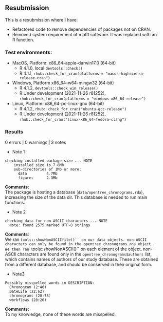 ## Resubmission
This is a resubmission where I have:

* Refactored code to remove dependencies of packages not on CRAN.
* Removed system requirement of mafft software. It was replaced with an R function.

### Test environments:

- MacOS, Platform: x86_64-apple-darwin17.0 (64-bit)
  - R 4.1.0, local `devtools::check()`
  - R 4.1.1, `rhub::check_for_cran(platforms = "macos-highsierra-release-cran")`
- Windows, Platform x86_64-w64-mingw32 (64-bit)
  - R 4.1.2, `devtools::check_win_release()`
  - R Under development (2021-11-26 r81252), `rhub::check_for_cran(platforms = "windows-x86_64-release")`
- Linux, Platform: x86_64-pc-linux-gnu (64-bit)
  - R 4.1.2, `rhub::check_for_cran("ubuntu-gcc-release")`
  - R Under development (2021-11-26 r81252), `rhub::check_for_cran("linux-x86_64-fedora-clang")`

### Results
0 errors | 0 warnings | 3 notes

* Note 1

```
checking installed package size ... NOTE
    installed size is 7.8Mb
    sub-directories of 1Mb or more:
      data         4.7Mb
      figures      2.3Mb
```
**Comments**: <br/>
The package is hosting a database (`data/opentree_chronograms.rda`), increasing the size of the data dir. This database is needed to run main functions.

* Note 2

```
checking data for non-ASCII characters ... NOTE
  Note: found 2575 marked UTF-8 strings
```

**Comments**: <br/>
We ran `tools::showNonASCIIfile()`` on our data objects. non-ASCII characters can only be found in the opentree_chronograms.rda object. We then ran `tools::showNonASCII()`` on each element of the object. non-ASCII characters are found only in the `opentree_chronograms$authors` list, which contains names of authors of our study database. These are obtained from a different database, and should be conserved in their original form.

* Note3

```
Possibly misspelled words in DESCRIPTION:
  Chronogram (2:46)
  DateLife (22:62)
  chronograms (20:73)
  workflows (20:26)
```

**Comments**: <br/>
To my knowledge, none of these words are misspelled.

